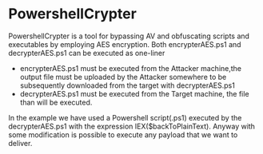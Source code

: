 # PowershellCrypter
PowershellCrypter is a tool for bypassing AV and obfuscating scripts and executables by employing AES encryption.
Both encrypterAES.ps1 and decrypterAES.ps1 can be executed as one-liner
  - encrypterAES.ps1 must be executed from the Attacker machine,the output file must be uploaded by the Attacker somewhere to be subsequently downloaded from the target with decrypterAES.ps1
  - decrypterAES.ps1 must be executed from the Target machine, the file than will be executed. 

In the example we have used a Powershell script(.ps1) executed by the decrypterAES.ps1 with the expression IEX($backToPlainText).
Anyway with some modification is possible to execute any payload that we want to deliver.
